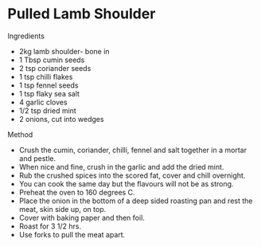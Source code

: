 # Pulled Lamb Shoulder

Ingredients

* 2kg lamb shoulder- bone in
* 1 Tbsp cumin seeds
* 2 tsp coriander seeds
* 1 tsp chilli flakes
* 1 tsp fennel seeds
* 1 tsp flaky sea salt
* 4 garlic cloves
* 1/2 tsp dried mint
* 2 onions, cut into wedges

Method

* Crush the cumin, coriander, chilli, fennel and salt together in a mortar and pestle.
* When nice and fine, crush in the garlic and add the dried mint.
* Rub the crushed spices into the scored fat, cover and chill overnight.
* You can cook the same day but the flavours will not be as strong.
* Preheat the oven to 160 degrees C.
* Place the onion in the bottom of a deep sided roasting pan and rest the meat, skin side up, on top.
* Cover with baking paper and then foil.
* Roast for 3 1/2 hrs.
* Use forks to pull the meat apart.
